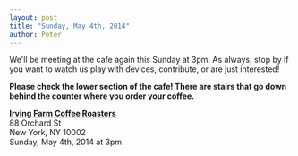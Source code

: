 ```yaml
---
layout: post
title: "Sunday, May 4th, 2014"
author: Peter
---
```


We'll be meeting at the cafe again this Sunday at 3pm. As always, stop by if you want to watch us play with devices, contribute, or are just interested!

__Please check the lower section of the cafe! There are stairs that go down behind the counter where you order your coffee.__

__[Irving Farm Coffee Roasters](https://www.google.com/maps/place/Irving+Farm+Coffee+Roasters/@40.7179886,-73.9902479,17z/data=!3m1!4b1!4m2!3m1!1s0x89c259873f0067c1:0x5aede67045aa029f)__<br>
88 Orchard St<br>
New York, NY 10002<br>
Sunday, May 4th, 2014 at 3pm
